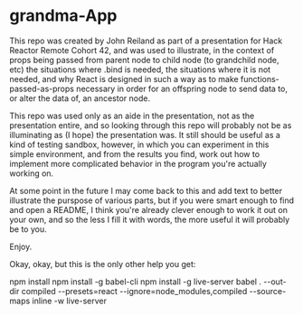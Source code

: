 # grandma-App

This repo was created by John Reiland as part of a presentation for Hack Reactor Remote Cohort 42, and was used to illustrate, in the context of props being passed from parent node to child node (to grandchild node, etc) the situations where .bind is needed, the situations where it is not needed, and why React is designed in such a way as to make functions-passed-as-props necessary in order for an offspring node to send data to, or alter the data of, an ancestor node.

This repo was used only as an aide in the presentation, not as the presentation entire, and so looking through this repo will probably not be as illuminating as (I hope) the presentation was. It still should be useful as a kind of testing sandbox, however, in which you can experiment in this simple environment, and from the results you find, work out how to implement more complicated behavior in the program you're actually working on.

At some point in the future I may come back to this and add text to better illustrate the purspose of various parts, but if you were smart enough to find and open a README, I think you're already clever enough to work it out on your own, and so the less I fill it with words, the more useful it will probably be to you.

Enjoy.












Okay, okay, but this is the only other help you get:

npm install
npm install -g babel-cli
npm install -g live-server
babel . --out-dir compiled --presets=react --ignore=node_modules,compiled --source-maps inline -w
live-server